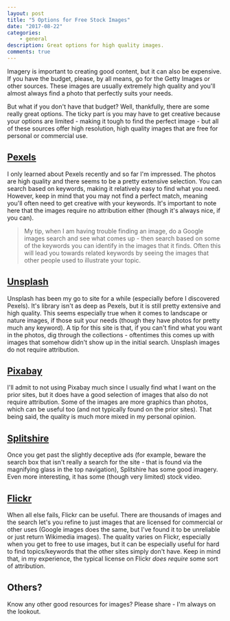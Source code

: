 ```yaml
---
layout: post
title: "5 Options for Free Stock Images"
date: "2017-08-22"
categories:
    - general
description: Great options for high quality images.
comments: true
---
```


Imagery is important to creating good content, but it can also be expensive. If you have the budget, please, by all means, go for the Getty Images or other sources. These images are usually extremely high quality and you'll almost always find a photo that perfectly suits your needs.

But what if you don't have that budget? Well, thankfully, there are some really great options. The ticky part is you may have to get creative because your options are limited - making it tough to find the perfect image - but all of these sources offer high resolution, high quality images that are free for personal or commercial use.<!--more-->

## [Pexels](http://pexels.com)

I only learned about Pexels recently and so far I'm impressed. The photos are high quality and there seems to be a pretty extensive selection. You can search based on keywords, making it relatively easy to find what you need. However, keep in mind that you may not find a perfect match, meaning you'll often need to get creative with your keywords. It's important to note here that the images require no attribution either (though it's always nice, if you can).

> My tip, when I am having trouble finding an image, do a Google images search and see what comes up - then search based on some of the keywords you can identify in the images that it finds. Often this will lead you towards related keywords by seeing the images that other people used to illustrate your topic.

## [Unsplash](http://unsplash.com)

Unsplash has been my go to site for a while (especially before I discovered Pexels). It's library isn't as deep as Pexels, but it is still pretty extensive and high quality. This seems especially true when it comes to landscape or nature images, if those suit your needs (though they have photos for pretty much any keyword). A tip for this site is that, if you can't find what you want in the photos, dig through the collections - oftentimes this comes up with images that somehow didn't show up in the initial search. Unsplash images do not require attribution.

## [Pixabay](http://pixabay.com)

I'll admit to not using Pixabay much since I usually find what I want on the prior sites, but it does have a good selection of images that also do not require attribution. Some of the images are more graphics than photos, which can be useful too (and not typically found on the prior sites). That being said, the quality is much more mixed in my personal opinion.

## [Splitshire](http://splitshire.com)

Once you get past the slightly deceptive ads (for example, beware the search box that isn't really a search for the site - that is found via the magnifying glass in the top navigation), Splitshire has some good imagery. Even more interesting, it has some (though very limited) stock video.

## [Flickr](http://flickr.com)

When all else fails, Flickr can be useful. There are thousands of images and the search let's you refine to just images that are licensed for commercial or other uses (Google images does the same, but I've found it to be unreliable or just return Wikimedia images). The quality varies on Flickr, especially when you get to free to use images, but it can be especially useful for hard to find topics/keywords that the other sites simply don't have. Keep in mind that, in my experience, the typical license on Flickr _does require_ some sort of attribution.

## Others?

Know any other good resources for images? Please share - I'm always on the lookout.